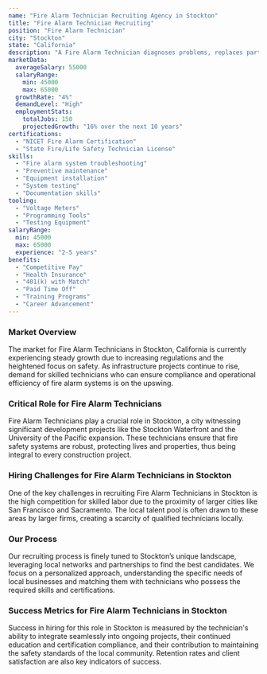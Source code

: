 ```yaml
---
name: "Fire Alarm Technician Recruiting Agency in Stockton"
title: "Fire Alarm Technician Recruiting"
position: "Fire Alarm Technician"
city: "Stockton"
state: "California"
description: "A Fire Alarm Technician diagnoses problems, replaces parts, and performs tests on fire alarm systems in Stockton, California."
marketData:
  averageSalary: 55000
  salaryRange:
    min: 45000
    max: 65000
  growthRate: "4%"
  demandLevel: "High"
  employmentStats:
    totalJobs: 150
    projectedGrowth: "16% over the next 10 years"
certifications:
  - "NICET Fire Alarm Certification"
  - "State Fire/Life Safety Technician License"
skills:
  - "Fire alarm system troubleshooting"
  - "Preventive maintenance"
  - "Equipment installation"
  - "System testing"
  - "Documentation skills"
tooling:
  - "Voltage Meters"
  - "Programming Tools"
  - "Testing Equipment"
salaryRange:
  min: 45000
  max: 65000
  experience: "2-5 years"
benefits:
  - "Competitive Pay"
  - "Health Insurance"
  - "401(k) with Match"
  - "Paid Time Off"
  - "Training Programs"
  - "Career Advancement"
---
```


### Market Overview
The market for Fire Alarm Technicians in Stockton, California is currently experiencing steady growth due to increasing regulations and the heightened focus on safety. As infrastructure projects continue to rise, demand for skilled technicians who can ensure compliance and operational efficiency of fire alarm systems is on the upswing.

### Critical Role for Fire Alarm Technicians
Fire Alarm Technicians play a crucial role in Stockton, a city witnessing significant development projects like the Stockton Waterfront and the University of the Pacific expansion. These technicians ensure that fire safety systems are robust, protecting lives and properties, thus being integral to every construction project.

### Hiring Challenges for Fire Alarm Technicians in Stockton
One of the key challenges in recruiting Fire Alarm Technicians in Stockton is the high competition for skilled labor due to the proximity of larger cities like San Francisco and Sacramento. The local talent pool is often drawn to these areas by larger firms, creating a scarcity of qualified technicians locally.

### Our Process
Our recruiting process is finely tuned to Stockton’s unique landscape, leveraging local networks and partnerships to find the best candidates. We focus on a personalized approach, understanding the specific needs of local businesses and matching them with technicians who possess the required skills and certifications.

### Success Metrics for Fire Alarm Technicians in Stockton
Success in hiring for this role in Stockton is measured by the technician's ability to integrate seamlessly into ongoing projects, their continued education and certification compliance, and their contribution to maintaining the safety standards of the local community. Retention rates and client satisfaction are also key indicators of success.